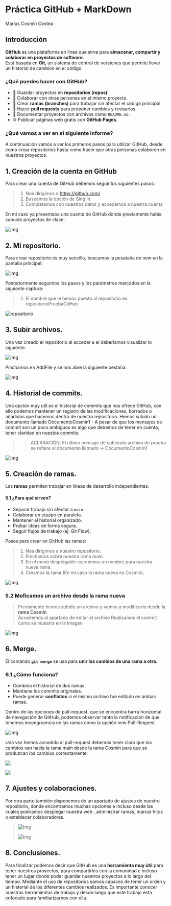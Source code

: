 # Práctica GitHub + MarkDown
Marius Cosmin Costea

## Introducción
**GitHub** es una plataforma en línea que sirve para **almacenar, compartir y colaborar en proyectos de software**.  
Está basada en **Git**, un sistema de control de versiones que permite llevar un historial de cambios en el código.

### ¿Qué puedes hacer con GitHub?
- 📂 Guardar proyectos en **repositorios (repos)**.  
- 🤝 Colaborar con otras personas en el mismo proyecto.  
- 🌿 Crear **ramas (branches)** para trabajar sin afectar el código principal.  
- 🔄 Hacer **pull requests** para proponer cambios y revisarlos.  
- 📝 Documentar proyectos con archivos como `README.md`.  
- 🌐 Publicar páginas web gratis con **GitHub Pages**.

### ¿Qué vamos a ver en el siguiente informe?

A continuación vamos a ver los primeros pasos para utilizar GitHub, desde como crear repositorios hasta como hacer que otras personas colaboren en nuestros proyectos.

## 1. Creación de la cuenta en GitHub

Para crear una cuenta de GitHub debemos seguir los siguientes pasos:
> 1. Nos dirigimos a https://github.com/
> 2. Buscamos la opción de Sing in.
> 3. Completamos con nuestros datos y accedemos a nuestra cuenta

En mi caso ya presentaba una cuenta de GitHub donde previamente habia subuido proyectos de clase:

![img](https://raw.githubusercontent.com/cosmincostea21/PortfolioMariusCosminCostea-2DAW/main/UD1-GitHub-y-MarkDown/Ejercicios/00-GitHubYMarkDown/imagenes/im1.png)


## 2. Mi repositorio.

Para crear repositorio es muy sencillo, buscamos la pesataña de new en la pantalla principal:

![img](https://github.com/cosmincostea21/PortfolioMariusCosminCostea-2DAW/blob/main/UD1-GitHub-y-MarkDown/Ejercicios/00-GitHubYMarkDown/imagenes/newRepositorio.png)


Posteriormente seguimos los pasos y los parámetros marcados en la siguiente captura:
> 1. El nombre que le hemos puesto al repositorio es: repositorioPruebaGitHub

![repositorio](https://github.com/cosmincostea21/PortfolioMariusCosminCostea-2DAW/blob/main/UD1-GitHub-y-MarkDown/Ejercicios/00-GitHubYMarkDown/imagenes/im2.png)




## 3. Subir archivos.

Una vez creado el repositorio al acceder a el deberíamos visualizar lo siguiente:

![img](https://github.com/cosmincostea21/PortfolioMariusCosminCostea-2DAW/blob/main/UD1-GitHub-y-MarkDown/Ejercicios/00-GitHubYMarkDown/imagenes/im3.png)

Pinchamos en AddFile y se nos abre la siguiente pestaña:

![img](https://github.com/cosmincostea21/PortfolioMariusCosminCostea-2DAW/blob/main/UD1-GitHub-y-MarkDown/Ejercicios/00-GitHubYMarkDown/imagenes/im4.png)


## 4. Historial de commits.

Una opción muy util es el historial de commits que nos ofrece GitHub, con ello podemos mantener un registro de las modificaciones, borrados o añadidos que hacemos dentro de nuestro repositorio.
Hemos subido un documento llamado DocumentoCosmin1 - A pesar de que los mensajes de commit son un poco ambiguos es algo que debemos de tener en cuenta, tener claridad en nuestos commits.
 >> ACLARACIÓN: El ultimo mensaje de subiendo archivo de prueba se refiere al documento llamado -> DocumentoCosmin1

![img](https://github.com/cosmincostea21/PortfolioMariusCosminCostea-2DAW/blob/main/UD1-GitHub-y-MarkDown/Ejercicios/00-GitHubYMarkDown/imagenes/im5.png)


## 5. Creación de ramas.

Las **ramas** permiten trabajar en líneas de desarrollo independientes.
#### 5.1 ¿Para qué sirven?
- Separar trabajo sin afectar a `main`.
- Colaborar en equipo en paralelo.
- Mantener el historial organizado.
- Probar ideas de forma segura.
- Seguir flujos de trabajo (ej. Git Flow).

Pasos para crear en GitHub las ramas:
> 1. Nos dirigimos a nuestro repositorio.
> 2. Pinchamos sobre nuestra rama main.
> 3. En el menú desplegable escribimos un nombre para nuestra nueva rama.
> 4. Creamos la rama (En mi caso la rama nueva es Cosmin).

![img](https://github.com/cosmincostea21/PortfolioMariusCosminCostea-2DAW/blob/main/UD1-GitHub-y-MarkDown/Ejercicios/00-GitHubYMarkDown/imagenes/im6.png)


### 5.2 Moficamos un archivo desde la rama nueva
> Previamente hemos subido un archivo y vamos a modificarlo desde la **rama Cosmin**  
> Accedemos al apartado de editar el archivo
> Realizamos el commit como se muestra en la imagen

![img](https://github.com/cosmincostea21/PortfolioMariusCosminCostea-2DAW/blob/main/UD1-GitHub-y-MarkDown/Ejercicios/00-GitHubYMarkDown/imagenes/im7.png)


## 6. Merge.
El comando **`git merge`** se usa para **unir los cambios de una rama a otra**.

### 6.1 ¿Cómo funciona?
- Combina el historial de dos ramas.
- Mantiene los commits originales.
- Puede generar **conflictos** si el mismo archivo fue editado en ambas ramas.

Dentro de las opciones de pull-request, que se encuentra barra horizontal de navegación de GitHub, podemos observar tanto la notificacion de que tenemos incongruencia en las ramas como la 
opción new Pull-Request.

![img](https://github.com/cosmincostea21/PortfolioMariusCosminCostea-2DAW/blob/main/UD1-GitHub-y-MarkDown/Ejercicios/00-GitHubYMarkDown/imagenes/im8.png)


Una vez hemos accedido al pull-request debemos tener claro que los cambios van hacia la rama main desde la rama Cosmin para que se produzcan los cambios correctamente:

![](https://github.com/cosmincostea21/PortfolioMariusCosminCostea-2DAW/blob/main/UD1-GitHub-y-MarkDown/Ejercicios/00-GitHubYMarkDown/imagenes/im9.png)

![](https://github.com/cosmincostea21/PortfolioMariusCosminCostea-2DAW/blob/main/UD1-GitHub-y-MarkDown/Ejercicios/00-GitHubYMarkDown/imagenes/im10.png)



## 7. Ajustes y colaboraciones.

Por otra parte también disponemos de un apartado de ajustes de nuestro repositorio, donde encontramos muchas opciones e incluso desde las cuales podriamos desplegar nuestra web , administrar ramas, marcar hitos o 
establecer colaboradores.


> ![img](https://github.com/cosmincostea21/PortfolioMariusCosminCostea-2DAW/blob/main/UD1-GitHub-y-MarkDown/Ejercicios/00-GitHubYMarkDown/imagenes/im11.png)



> ![img](https://github.com/cosmincostea21/PortfolioMariusCosminCostea-2DAW/blob/main/UD1-GitHub-y-MarkDown/Ejercicios/00-GitHubYMarkDown/imagenes/im12.png)




## 8. Conclusiones.
Para finalizar podemos decir que GitHub es una **herramienta muy útil** para tener nuestros proyectos, para compartirlos con la comunidad e incluso tener un lugar donde poder guardar nuestros proyectos a lo largo del tiempo.
Mediante el uso de repositorios somos capaces de tener un orden y un historial de los diferentes cambios realizados. Es importante conocer nuestras herramientas de trabajo y desde luego que este trabajo está enfocado para 
familiarizarnos con ella.












